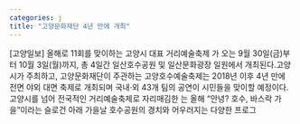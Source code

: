 ```yaml
---
categories: j
title: "고양문화재단 4년 만에 개최"
---
```

[고양일보] 올해로 11회를 맞이하는 고양시 대표 거리예술축제 가 오는 9월 30일(금)부터 10월 3일(월)까지, 총 4일간 일산호수공원 및 일산문화광장 일원에서 개최된다.고양시가 주최하고, 고양문화재단이 주관하는 고양호수예술축제는 2018년 이후 4년 만에 전면 야외 대면 축제로 개최되며 국내·외 43개 팀의 공연이 시민들을 맞이할 예정이다.고양시를 넘어 전국적인 거리예술축제로 자리매김한 는 올해 “안녕? 호수, 바스락 가을”이라는 슬로건 아래 가을날 호수공원의 경치와 어우러지는 다양한 프로그